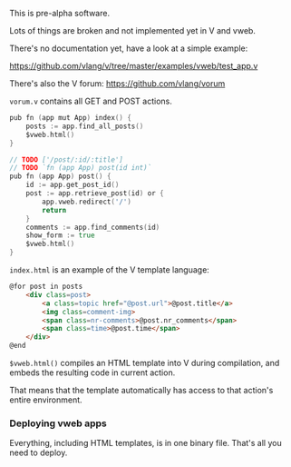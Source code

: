 This is pre-alpha software.

Lots of things are broken and not implemented yet in V and vweb.

There's no documentation yet, have a look at a simple example: 

https://github.com/vlang/v/tree/master/examples/vweb/test_app.v 

There's also the V forum: https://github.com/vlang/vorum 

`vorum.v` contains all GET and POST actions.

```Go
pub fn (app mut App) index() {
	posts := app.find_all_posts()
	$vweb.html()
}

// TODO ['/post/:id/:title'] 
// TODO `fn (app App) post(id int)` 
pub fn (app App) post() {
	id := app.get_post_id() 
	post := app.retrieve_post(id) or {
		app.vweb.redirect('/') 
		return 
	}
	comments := app.find_comments(id)
	show_form := true 
	$vweb.html()
}

```

`index.html` is an example of the V template language:

```html
@for post in posts 
	<div class=post>
		<a class=topic href="@post.url">@post.title</a> 
		<img class=comment-img> 
		<span class=nr-comments>@post.nr_comments</span> 
		<span class=time>@post.time</span>
	</div>
@end
```

`$vweb.html()` compiles an HTML template into V during compilation, and embeds the resulting code in current action.

That means that the template automatically has access to that action's entire environment.


### Deploying vweb apps

Everything, including HTML templates, is in one binary file. That's all you need to deploy.

